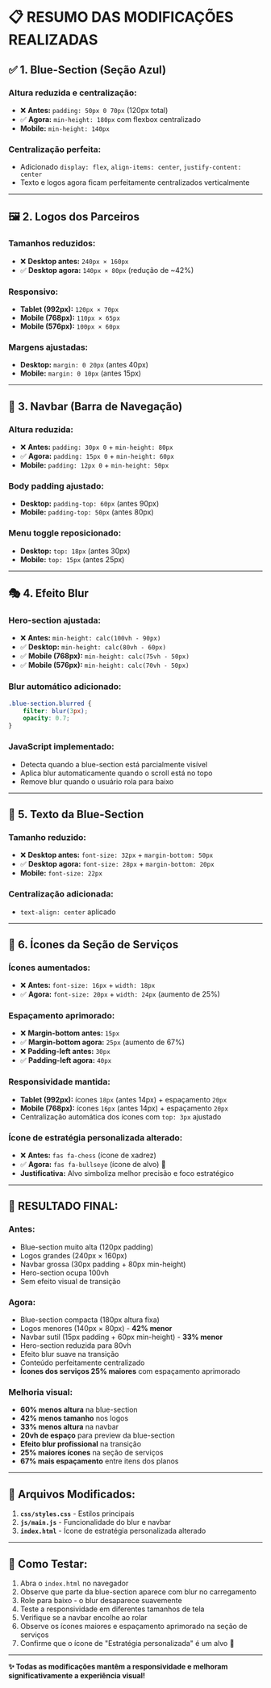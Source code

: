 # 📋 **RESUMO DAS MODIFICAÇÕES REALIZADAS**

## ✅ **1. Blue-Section (Seção Azul)**

### **Altura reduzida e centralização:**
- ❌ **Antes:** `padding: 50px 0 70px` (120px total)
- ✅ **Agora:** `min-height: 180px` com flexbox centralizado
- **Mobile:** `min-height: 140px`

### **Centralização perfeita:**
- Adicionado `display: flex`, `align-items: center`, `justify-content: center`
- Texto e logos agora ficam perfeitamente centralizados verticalmente

---

## 🖼️ **2. Logos dos Parceiros**

### **Tamanhos reduzidos:**
- ❌ **Desktop antes:** `240px × 160px`
- ✅ **Desktop agora:** `140px × 80px` (redução de ~42%)

### **Responsivo:**
- **Tablet (992px):** `120px × 70px`
- **Mobile (768px):** `110px × 65px`
- **Mobile (576px):** `100px × 60px`

### **Margens ajustadas:**
- **Desktop:** `margin: 0 20px` (antes 40px)
- **Mobile:** `margin: 0 10px` (antes 15px)

---

## 📱 **3. Navbar (Barra de Navegação)**

### **Altura reduzida:**
- ❌ **Antes:** `padding: 30px 0` + `min-height: 80px`
- ✅ **Agora:** `padding: 15px 0` + `min-height: 60px`
- **Mobile:** `padding: 12px 0` + `min-height: 50px`

### **Body padding ajustado:**
- **Desktop:** `padding-top: 60px` (antes 90px)
- **Mobile:** `padding-top: 50px` (antes 80px)

### **Menu toggle reposicionado:**
- **Desktop:** `top: 18px` (antes 30px)
- **Mobile:** `top: 15px` (antes 25px)

---

## 🎭 **4. Efeito Blur**

### **Hero-section ajustada:**
- ❌ **Antes:** `min-height: calc(100vh - 90px)`
- ✅ **Desktop:** `min-height: calc(80vh - 60px)`
- ✅ **Mobile (768px):** `min-height: calc(75vh - 50px)`
- ✅ **Mobile (576px):** `min-height: calc(70vh - 50px)`

### **Blur automático adicionado:**
```css
.blue-section.blurred {
    filter: blur(3px);
    opacity: 0.7;
}
```

### **JavaScript implementado:**
- Detecta quando a blue-section está parcialmente visível
- Aplica blur automaticamente quando o scroll está no topo
- Remove blur quando o usuário rola para baixo

---

## 📐 **5. Texto da Blue-Section**

### **Tamanho reduzido:**
- ❌ **Desktop antes:** `font-size: 32px` + `margin-bottom: 50px`
- ✅ **Desktop agora:** `font-size: 28px` + `margin-bottom: 20px`
- **Mobile:** `font-size: 22px`

### **Centralização adicionada:**
- `text-align: center` aplicado

---

## 🎯 **6. Ícones da Seção de Serviços**

### **Ícones aumentados:**
- ❌ **Antes:** `font-size: 16px` + `width: 18px`
- ✅ **Agora:** `font-size: 20px` + `width: 24px` (aumento de 25%)

### **Espaçamento aprimorado:**
- ❌ **Margin-bottom antes:** `15px`
- ✅ **Margin-bottom agora:** `25px` (aumento de 67%)
- ❌ **Padding-left antes:** `30px`
- ✅ **Padding-left agora:** `40px`

### **Responsividade mantida:**
- **Tablet (992px):** ícones `18px` (antes 14px) + espaçamento `20px`
- **Mobile (768px):** ícones `16px` (antes 14px) + espaçamento `20px`
- Centralização automática dos ícones com `top: 3px` ajustado

### **Ícone de estratégia personalizada alterado:**
- ❌ **Antes:** `fas fa-chess` (ícone de xadrez)
- ✅ **Agora:** `fas fa-bullseye` (ícone de alvo) 🎯
- **Justificativa:** Alvo simboliza melhor precisão e foco estratégico

---

## 🎯 **RESULTADO FINAL:**

### **Antes:**
- Blue-section muito alta (120px padding)
- Logos grandes (240px × 160px)
- Navbar grossa (30px padding + 80px min-height)
- Hero-section ocupa 100vh
- Sem efeito visual de transição

### **Agora:**
- Blue-section compacta (180px altura fixa)
- Logos menores (140px × 80px) - **42% menor**
- Navbar sutil (15px padding + 60px min-height) - **33% menor**
- Hero-section reduzida para 80vh
- Efeito blur suave na transição
- Conteúdo perfeitamente centralizado
- **Ícones dos serviços 25% maiores** com espaçamento aprimorado

### **Melhoria visual:**
- **60% menos altura** na blue-section
- **42% menos tamanho** nos logos
- **33% menos altura** na navbar
- **20vh de espaço** para preview da blue-section
- **Efeito blur profissional** na transição
- **25% maiores ícones** na seção de serviços
- **67% mais espaçamento** entre itens dos planos

---

## 📁 **Arquivos Modificados:**

1. **`css/styles.css`** - Estilos principais
2. **`js/main.js`** - Funcionalidade do blur e navbar
3. **`index.html`** - Ícone de estratégia personalizada alterado

---

## 🚀 **Como Testar:**

1. Abra o `index.html` no navegador
2. Observe que parte da blue-section aparece com blur no carregamento
3. Role para baixo - o blur desaparece suavemente
4. Teste a responsividade em diferentes tamanhos de tela
5. Verifique se a navbar encolhe ao rolar
6. Observe os ícones maiores e espaçamento aprimorado na seção de serviços
7. Confirme que o ícone de "Estratégia personalizada" é um alvo 🎯

---

**✨ Todas as modificações mantêm a responsividade e melhoram significativamente a experiência visual!**
